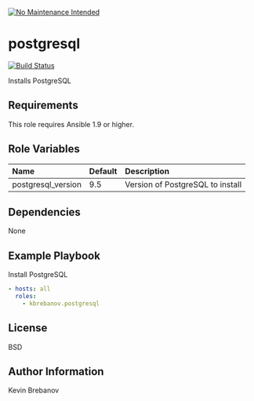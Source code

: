 [![No Maintenance Intended](http://unmaintained.tech/badge.svg)](http://unmaintained.tech/)

postgresql
==========

[![Build Status](https://travis-ci.org/kbrebanov/ansible-postgresql.svg?branch=master)](https://travis-ci.org/kbrebanov/ansible-postgresql)

Installs PostgreSQL

Requirements
------------

This role requires Ansible 1.9 or higher.

Role Variables
--------------

| Name               | Default | Description                      |
|:-------------------|:--------|:---------------------------------|
| postgresql_version | 9.5     | Version of PostgreSQL to install |

Dependencies
------------

None

Example Playbook
----------------

Install PostgreSQL
```yaml
- hosts: all
  roles:
    - kbrebanov.postgresql
```

License
-------

BSD

Author Information
------------------

Kevin Brebanov
